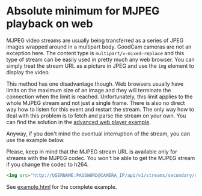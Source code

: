 # Absolute minimum for MJPEG playback on web

MJPEG video streams are usually being transferred as a series of JPEG images
wrapped around in a multipart body. GoodCam cameras are not an exception here.
The content type is `multipart/x-mixed-replace` and this type of stream can be
easily used in pretty much any web browser. You can simply treat the stream URL
as a picture in JPEG and use the `img` element to display the video.

This method has one disadvantage though. Web browsers usually have limits on
the maximum size of an image and they will terminate the connection when the
limit is reached. Unfortunately, this limit applies to the whole MJPEG stream
and not just a single frame. There is also no direct way how to listen for this
event and restart the stream. The only way how to deal with this problem is to
fetch and parse the stream on your own. You can find the solution in the
[advanced web player example](/GoodCam/goodcam-api/tree/master/examples/advanced-web-player).

Anyway, if you don't mind the eventual interruption of the stream, you can use
the example below.

Please, keep in mind that the MJPEG stream URL is available only for streams
with the MJPEG codec. You won't be able to get the MJPEG stream if you change
the codec to h264.

```html
<img src="http://USERNAME:PASSWORD@CAMERA_IP/api/v1/streams/secondary/stream.mjpeg">
```

See [example.html](example.html) for the complete example.
